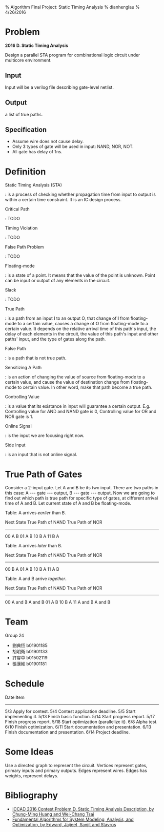 % Algorithm Final Project: Static Timing Analysis
% dianhenglau
% 4/26/2016

# Problem

**2016 D. Static Timing Analysis**

Design a parallel STA program for combinational logic circuit under
multicore environment.

## Input

Input will be a verilog file describing gate-level netlist.

## Output

a list of true paths.

## Specification

-   Assume wire does not cause delay.
-   Only 3 types of gate will be used in input: NAND, NOR, NOT.
-   All gate has delay of 1ns.

# Definition

Static Timing Analysis (STA)

:   is a process of checking whether propagation time from input to
    output is within a certain time constraint. It is an IC design
    process.

Critical Path

:   TODO

Timing Violation

:   TODO

False Path Problem

:   TODO

Floating-mode

:   is a state of a point. It means that the value of the point is 
    unknown. Point can be input or output of any elements in the
    circuit.

Slack

:   TODO

True Path

:   is a path from an input I to an output O, that change of I from
    floating-mode to a certain value, causes a change of O from
    floating-mode to a certain value. It depends on the relative
    arrival time of this path's input, the delay of each elements
    in the circuit, the value of this path's input and other paths'
    input, and the type of gates along the path.

False Path

:   is a path that is not true path.

Sensitizing A Path

:   is an action of changing the value of source from floating-mode to
    a certain value, and cause the value of destination change from 
    floating-mode to certain value. In other word, make that path become
    a true path.

Controlling Value

:   is a value that its existance in input will guarantee a certain
    output. E.g. Controlling value for AND and NAND gate is 0,
    Controlling value for OR and NOR gate is 1.

Online Signal

:   is the input we are focusing right now.

Side Input

:   is an input that is not online signal.

# True Path of Gates

Consider a 2-input gate. Let A and B be its two input. There are two
paths in this case: A --- gate --- output, B --- gate --- output. Now
we are going to find out which path is true path for specific type
of gates, at different arrival time of A and B. Let current state
of A and B be floating-mode.

Table: A arrives *earlier* than B.

Next State  True Path of NAND  True Path of NOR
----------  -----------------  ----------------
00          A                  B
01          A                  B
10          B                  A
11          B                  A

Table: A arrives *later* than B.

Next State  True Path of NAND  True Path of NOR
----------  -----------------  ----------------
00          B                  A
01          A                  B
10          B                  A
11          A                  B

Table: A and B arrive *together*.

Next State  True Path of NAND  True Path of NOR
----------  -----------------  ----------------
00          A and B            A and B
01          A                  B
10          B                  A
11          A and B            A and B

# Team

Group 24

-   劉典恆 b01901185
-   胡明衛 b01901133
-   許睿中 b01502119
-   張漢維 b01901181

# Schedule

Date   Item
-----  ----
5/3    Apply for contest.
5/4    Contest application deadline.
5/5    Start implementing it.
5/13   Finish basic function.
5/14   Start progress report.
5/17   Finish progress report.
5/18   Start optimization (parallelize it).
6/8    Alpha test.
6/10   Finish optimization.
6/11   Start documentation and presentation.
6/13   Finish documentation and presentation.
6/14   Project deadline.

# Some Ideas

Use a directed graph to represent the circuit.
Vertices represent gates, primary inputs and primary outputs.
Edges represent wires.
Edges has weights, represent delays.

# Bibliography

-   [ICCAD 2016 Contest Problem D. Static Timing Analysis Description, by Chung-Ming Huang and Wei-Chang Tsai](cad-contest-2016.el.cycu.edu.tw/Problem_D/default.html)
-   [Fundamental Algorithms for System Modeling, Analysis, and Optimization, by Edward, Jaijeet, Sanjit and Stavros](embedded.eecs.berkeley.edu/eecsx44/lectures/Spring2013/timingAnalysis.pdf)
